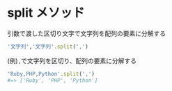# split メソッド
引数で渡した区切り文字で文字列を配列の要素に分解する
```rb
'文字列','文字列'.split(',')
```
(例)`,`で文字列を区切り、配列の要素に分解する
```rb
'Ruby,PHP,Python'.split(',')
#=> ['Ruby', 'PHP', 'Python']
```
